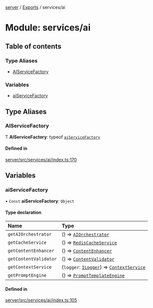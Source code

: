 [server](../README.md) / [Exports](../modules.md) / services/ai

# Module: services/ai

## Table of contents

### Type Aliases

- [AIServiceFactory](services_ai.md#aiservicefactory)

### Variables

- [aiServiceFactory](services_ai.md#aiservicefactory-1)

## Type Aliases

### AIServiceFactory

Ƭ **AIServiceFactory**: typeof [`aiServiceFactory`](services_ai.md#aiservicefactory-1)

#### Defined in

[server/src/services/ai/index.ts:170](https://github.com/niklas-joh/french-learning-platform/blob/df287cd90d2fc20ebbe1da4bb7d2c97b195a5de7/server/src/services/ai/index.ts#L170)

## Variables

### aiServiceFactory

• `Const` **aiServiceFactory**: `Object`

#### Type declaration

| Name | Type |
| :------ | :------ |
| `getAIOrchestrator` | () => [`AIOrchestrator`](../classes/services_ai_AIOrchestrator.AIOrchestrator.md) |
| `getCacheService` | () => [`RedisCacheService`](../classes/services_common_RedisCacheService.RedisCacheService.md) |
| `getContentEnhancer` | () => [`ContentEnhancer`](../classes/services_ai_ContentEnhancer.ContentEnhancer.md) |
| `getContentValidator` | () => [`ContentValidator`](../classes/services_ai_ContentValidator.ContentValidator.md) |
| `getContextService` | (`logger`: [`ILogger`](../interfaces/types_ILogger.ILogger.md)) => [`ContextService`](../classes/services_ai_ContextService.ContextService.md) |
| `getPromptEngine` | () => [`PromptTemplateEngine`](../classes/services_ai_PromptTemplateEngine.PromptTemplateEngine.md) |

#### Defined in

[server/src/services/ai/index.ts:105](https://github.com/niklas-joh/french-learning-platform/blob/df287cd90d2fc20ebbe1da4bb7d2c97b195a5de7/server/src/services/ai/index.ts#L105)
